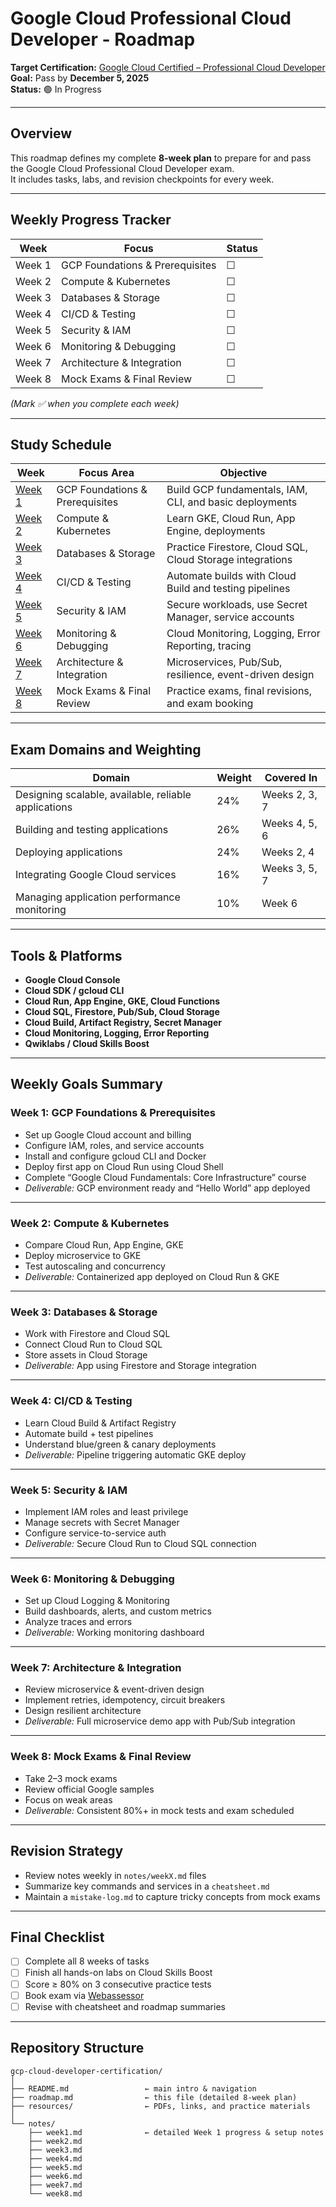 # Google Cloud Professional Cloud Developer - Roadmap

**Target Certification:** [Google Cloud Certified – Professional Cloud Developer](https://cloud.google.com/learn/certification/cloud-developer)  
**Goal:** Pass by **December 5, 2025**  
**Status:** 🟢 In Progress  

---

## Overview
This roadmap defines my complete **8-week plan** to prepare for and pass the Google Cloud Professional Cloud Developer exam.  
It includes tasks, labs, and revision checkpoints for every week.  

---

## Weekly Progress Tracker

| Week | Focus | Status |
|------|--------|---------|
| Week 1 | GCP Foundations & Prerequisites | ☐ |
| Week 2 | Compute & Kubernetes | ☐ |
| Week 3 | Databases & Storage | ☐ |
| Week 4 | CI/CD & Testing | ☐ |
| Week 5 | Security & IAM | ☐ |
| Week 6 | Monitoring & Debugging | ☐ |
| Week 7 | Architecture & Integration | ☐ |
| Week 8 | Mock Exams & Final Review | ☐ |

*(Mark ✅ when you complete each week)*

---

## Study Schedule

| Week | Focus Area | Objective |
|------|-------------|-----------|
| [Week 1](./notes/week-1-note.md) | GCP Foundations & Prerequisites | Build GCP fundamentals, IAM, CLI, and basic deployments |
| [Week 2](./notes/week-2-note.md) | Compute & Kubernetes | Learn GKE, Cloud Run, App Engine, deployments |
| [Week 3](./notes/week-3-note.md) | Databases & Storage | Practice Firestore, Cloud SQL, Cloud Storage integrations |
| [Week 4](./notes/week-4-note.md) | CI/CD & Testing | Automate builds with Cloud Build and testing pipelines |
| [Week 5](./notes/week-5-note.md) | Security & IAM | Secure workloads, use Secret Manager, service accounts |
| [Week 6](./notes/week-6-note.md) | Monitoring & Debugging | Cloud Monitoring, Logging, Error Reporting, tracing |
| [Week 7](./notes/week-7-note.md) | Architecture & Integration | Microservices, Pub/Sub, resilience, event-driven design |
| [Week 8](./notes/week-8-note.md) | Mock Exams & Final Review | Practice exams, final revisions, and exam booking |

---

## Exam Domains and Weighting

| Domain | Weight | Covered In |
|---------|---------|-------------|
| Designing scalable, available, reliable applications | 24% | Weeks 2, 3, 7 |
| Building and testing applications | 26% | Weeks 4, 5, 6 |
| Deploying applications | 24% | Weeks 2, 4 |
| Integrating Google Cloud services | 16% | Weeks 3, 5, 7 |
| Managing application performance monitoring | 10% | Week 6 |

---

## Tools & Platforms

- **Google Cloud Console**  
- **Cloud SDK / gcloud CLI**  
- **Cloud Run, App Engine, GKE, Cloud Functions**  
- **Cloud SQL, Firestore, Pub/Sub, Cloud Storage**  
- **Cloud Build, Artifact Registry, Secret Manager**  
- **Cloud Monitoring, Logging, Error Reporting**  
- **Qwiklabs / Cloud Skills Boost**

---

## Weekly Goals Summary

### Week 1: GCP Foundations & Prerequisites
- Set up Google Cloud account and billing  
- Configure IAM, roles, and service accounts  
- Install and configure gcloud CLI and Docker  
- Deploy first app on Cloud Run using Cloud Shell  
- Complete “Google Cloud Fundamentals: Core Infrastructure” course  
- *Deliverable:* GCP environment ready and “Hello World” app deployed

---

### Week 2: Compute & Kubernetes
- Compare Cloud Run, App Engine, GKE  
- Deploy microservice to GKE  
- Test autoscaling and concurrency  
- *Deliverable:* Containerized app deployed on Cloud Run & GKE  

---

### Week 3: Databases & Storage
- Work with Firestore and Cloud SQL  
- Connect Cloud Run to Cloud SQL  
- Store assets in Cloud Storage  
- *Deliverable:* App using Firestore and Storage integration  

---

### Week 4: CI/CD & Testing
- Learn Cloud Build & Artifact Registry  
- Automate build + test pipelines  
- Understand blue/green & canary deployments  
- *Deliverable:* Pipeline triggering automatic GKE deploy  

---

### Week 5: Security & IAM
- Implement IAM roles and least privilege  
- Manage secrets with Secret Manager  
- Configure service-to-service auth  
- *Deliverable:* Secure Cloud Run to Cloud SQL connection  

---

### Week 6: Monitoring & Debugging
- Set up Cloud Logging & Monitoring  
- Build dashboards, alerts, and custom metrics  
- Analyze traces and errors  
- *Deliverable:* Working monitoring dashboard  

---

### Week 7: Architecture & Integration
- Review microservice & event-driven design  
- Implement retries, idempotency, circuit breakers  
- Design resilient architecture  
- *Deliverable:* Full microservice demo app with Pub/Sub integration  

---

### Week 8: Mock Exams & Final Review
- Take 2–3 mock exams  
- Review official Google samples  
- Focus on weak areas  
- *Deliverable:* Consistent 80%+ in mock tests and exam scheduled  

---

## Revision Strategy
- Review notes weekly in `notes/weekX.md` files  
- Summarize key commands and services in a `cheatsheet.md`  
- Maintain a `mistake-log.md` to capture tricky concepts from mock exams  

---

## Final Checklist
- [ ] Complete all 8 weeks of tasks  
- [ ] Finish all hands-on labs on Cloud Skills Boost  
- [ ] Score ≥ 80% on 3 consecutive practice tests  
- [ ] Book exam via [Webassessor](https://www.webassessor.com/googlecloud)  
- [ ] Revise with cheatsheet and roadmap summaries  

---

## Repository Structure
```text
gcp-cloud-developer-certification/
│
├── README.md                 ← main intro & navigation
├── roadmap.md                ← this file (detailed 8-week plan)
├── resources/                ← PDFs, links, and practice materials
│
└── notes/
    ├── week1.md              ← detailed Week 1 progress & setup notes
    ├── week2.md
    ├── week3.md
    ├── week4.md
    ├── week5.md
    ├── week6.md
    ├── week7.md
    └── week8.md
